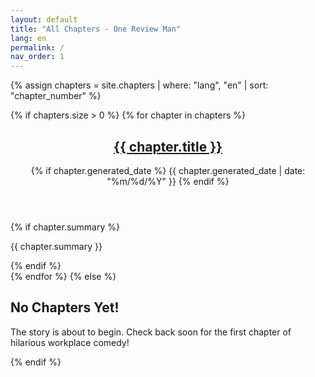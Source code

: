```yaml
---
layout: default
title: "All Chapters - One Review Man"
lang: en
permalink: /
nav_order: 1
---
```


{% assign chapters = site.chapters | where: "lang", "en" | sort: "chapter_number" %}

{% if chapters.size > 0 %}
{% for chapter in chapters %}
<article class="chapter-listing-card">
<header>
<h2><a href="{{ chapter.url }}">{{ chapter.title }}</a></h2>
{% if chapter.generated_date %}
<time datetime="{{ chapter.generated_date | date: '%Y-%m-%d' }}">{{ chapter.generated_date | date: "%m/%d/%Y" }}</time>
{% endif %}
</header>

{% if chapter.summary %}
<p>{{ chapter.summary }}</p>
{% endif %}
</article>
{% endfor %}
{% else %}
<section>
<h2>No Chapters Yet!</h2>
<p>The story is about to begin. Check back soon for the first chapter of hilarious workplace comedy!</p>
</section>
{% endif %}
